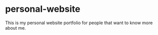 # personal-website

This is my personal website portfolio for people that want to know more about me.
